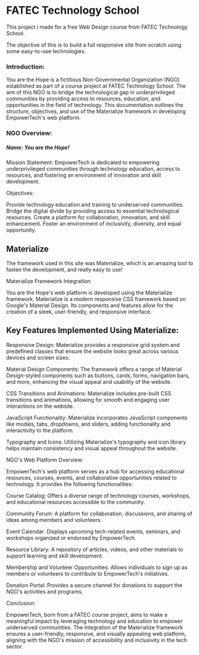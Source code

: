 <h1>FATEC Technology School</h1>
<p>This project i made for a free Web Design course from FATEC Technology School.</p>
The objective of this is to build a full responsive site from scratch using some easy-to-use technologies.

<h3>Introduction:</h3>
<p>You are the Hope is a fictitious Non-Governmental Organization (NGO) established as part of a course project at FATEC Technology School. The aim of this NGO is to bridge the technological gap in underprivileged communities by providing access to resources, education, and opportunities in the field of technology. This documentation outlines the structure, objectives, and use of the Materialize framework in developing EmpowerTech's web platform.</p>

<h3>NGO Overview:</h3>
<h5>Name: You are the Hope!</h5>

Mission Statement: EmpowerTech is dedicated to empowering underprivileged communities through technology education, access to resources, and fostering an environment of innovation and skill development.

Objectives:

Provide technology education and training to underserved communities.
Bridge the digital divide by providing access to essential technological resources.
Create a platform for collaboration, innovation, and skill enhancement.
Foster an environment of inclusivity, diversity, and equal opportunity.

<h2>Materialize</h2>
<p>The framework used in this site was Materialize, which is an amazing tool to fasten the development, and really easy to use!</p>

Materialize Framework Integration:

You are the Hope's web platform is developed using the Materialize framework. Materialize is a modern responsive CSS framework based on Google's Material Design. Its components and features allow for the creation of a sleek, user-friendly, and responsive interface.

<h2>Key Features Implemented Using Materialize:</h2>

Responsive Design: Materialize provides a responsive grid system and predefined classes that ensure the website looks great across various devices and screen sizes.

Material Design Components: The framework offers a range of Material Design-styled components such as buttons, cards, forms, navigation bars, and more, enhancing the visual appeal and usability of the website.

CSS Transitions and Animations: Materialize includes pre-built CSS transitions and animations, allowing for smooth and engaging user interactions on the website.

JavaScript Functionality: Materialize incorporates JavaScript components like modals, tabs, dropdowns, and sliders, adding functionality and interactivity to the platform.

Typography and Icons: Utilizing Materialize's typography and icon library helps maintain consistency and visual appeal throughout the website.

NGO's Web Platform Overview:

EmpowerTech's web platform serves as a hub for accessing educational resources, courses, events, and collaborative opportunities related to technology. It provides the following functionalities:

Course Catalog: Offers a diverse range of technology courses, workshops, and educational resources accessible to the community.

Community Forum: A platform for collaboration, discussions, and sharing of ideas among members and volunteers.

Event Calendar: Displays upcoming tech-related events, seminars, and workshops organized or endorsed by EmpowerTech.

Resource Library: A repository of articles, videos, and other materials to support learning and skill development.

Membership and Volunteer Opportunities: Allows individuals to sign up as members or volunteers to contribute to EmpowerTech's initiatives.

Donation Portal: Provides a secure channel for donations to support the NGO's activities and programs.

Conclusion:

EmpowerTech, born from a FATEC course project, aims to make a meaningful impact by leveraging technology and education to empower underserved communities. The integration of the Materialize framework ensures a user-friendly, responsive, and visually appealing web platform, aligning with the NGO's mission of accessibility and inclusivity in the tech sector.
